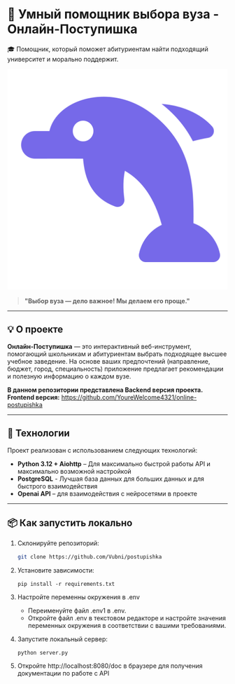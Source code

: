 # 🐬 Умный помощник выбора вуза - Онлайн-Поступишка

🎓 Помощник, который поможет абитуриентам найти подходящий университет и морально поддержит.

![Логотип](/data/dolphin.png)

> **"Выбор вуза — дело важное! Мы делаем его проще."**

---

## 💡 О проекте

**Онлайн-Поступишка** — это интерактивный веб-инструмент, помогающий школьникам и абитуриентам выбрать подходящее высшее учебное заведение. На основе ваших предпочтений (направление, бюджет, город, специальность) приложение предлагает рекомендации и полезную информацию о каждом вузе.

**В данном репозитории представлена Backend версия проекта.**
**Frontend версия:** https://github.com/YoureWelcome4321/online-postupishka

---

## 🔧 Технологии

Проект реализован с использованием следующих технологий:

- **Python 3.12 + Aiohttp** – Для максимально быстрой работы API и максимально возможной настройкой
- **PostgreSQL** - Лучшая база данных для больших данных и для быстрого взаимодействия
- **Openai API** – для взаимодействия с нейросетями в проекте

---

## 📦 Как запустить локально

1. Склонируйте репозиторий:
   ```bash
   git clone https://github.com/Vubni/postupishka
   ```

2. Установите зависимости:
   ```console
   pip install -r requirements.txt
   ```

3. Настройте переменны окружения в .env
    * Переименуйте файл .env1 в .env.
    * Откройте файл .env в текстовом редакторе и настройте значения переменных окружения в соответствии с вашими требованиями.

4. Запустите локальный сервер:
   ```console
   python server.py
   ```

4. Откройте http://localhost:8080/doc в браузере для получения документации по работе с API
   